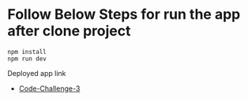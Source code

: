 # Follow Below Steps for run the app after clone project

```
npm install
npm run dev
```

Deployed app link 
- [Code-Challenge-3](https://viamagus-code-challenge-3-ayush-mishr.netlify.app/)




